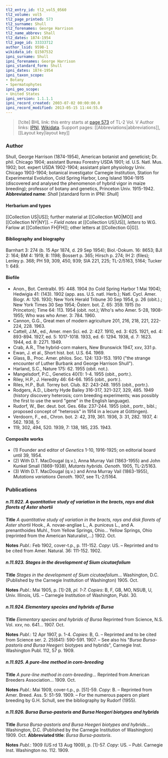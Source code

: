 ```yaml
---
tl2_entry_id: tl2_vol5_0560
tl2_volume: vol5
tl2_page_printed: 573
tl2_surname: Shull
tl2_forenames: George Harrison
tl2_name_abbrev: Shall
tl2_dates: 1874-1954
tl2_page_id: 33333712
author_lsid: 9598-1
wikidata_id: Q1507532
ipni_surname: Shull
ipni_forenames: George Harrison
ipni_standard_form: Shull
ipni_dates: 1874-1954
ipni_taxon_scope: 
- Botany
- Spermatophytes
ipni_geo_scope: 
- United States
ipni_version: 1.1.1.1
ipni_record_created: 2003-07-02 00:00:00.0
ipni_record_modified: 2013-05-15 11:44:55.0
---
```


> [!cite] BHL link: this entry starts at [page 573](https://www.biodiversitylibrary.org/page/33333712) of TL-2 Vol. V
> Author links: [IPNI](https://www.ipni.org/a/9598-1), [Wikidata](https://www.wikidata.org/wiki/Q1507532). Support pages: [[Abbreviations|abbreviations]], [[Layout key|layout key]]

### Author

Shull, George Harrison (1874-1954), American botanist and geneticist; Dr. phil. Chicago 1904; assistant Bureau Forestry USDA 1901; id. U.S. Natl. Mus. 1902; bot. expert USDA 1902-1904; assistant plant physiology Univ. Chicago 1903-1904; botanical investigator Carnegie Institution, Station for Experimental Evolution, Cold Spring Harbor, Long Island 1904-1915 (discovered and analysed the phenomenon of hybrid vigor in maize breeding); professor of botany and genetics, Princeton Univ. 1915-1942. 
**Abbreviated name**: *Shall* \[standard form in IPNI: *Shull*\]

#### Herbarium and types

[[Collection US|US]]; further material at [[Collection MO|MO]] and [[Collection NY|NY]]. – *Field notes* at [[Collection US|US]], *letters* to W.G. Farlow at [[Collection FH|FH]]; other letters at [[Collection G|G]].

#### Bibliography and biography

Barnhart 3: 274 (b. 15 Apr 1874, d. 29 Sep 1954); Biol.-Dokum. 16: 8653; BJI 2: 164; BM 4: 1919, 8: 1198; Bossert p. 365; Hirsch p. 274; IH 2: (files); Lenley p. 368; PH 59, 309, 450, 939; SIA 221, 225; TL-2/5163, 5164; Tucker 1: 649.

#### Biofile

- Anon., Bot. Centralbl. 95: 448. 1904 (to Cold Spring Harbor 1 Mai 1904); Hedwigia 41: (143). 1902 (app. ass. U.S. natl. Herb.); Natl. Cycl. Amer. Biogr. A: 126. 1930; New York Herald Tribune 30 Sep 1954, p. 26 (obit.).; New York Times 30 Sep 1954; Österr. bot. Z. 65: 359. 1915 (to Princeton); Time 64: 113. 1954 (obit. not.); Who's who Amer. 5-28, 1908-1955; Who was who Amer. 3: 784. 1960.
- Cannon, G.G., Great men of modern agriculture 201, 216, 218, 221, 222-224, 228. 1963.
- Cattell, J.M., ed., Amer. men Sci. ed. 2: 427. 1910, ed. 3: 625. 1921, ed. 4: 893-894. 1927, ed. 5: 1017-1018. 1933, ed. 6: 1294. 1938, d. 7: 1623. 1944, ed. 8: 2271. 1949.
- Crab, A.R., The hybrid-corn makers, New Brunswick 1947, xxv, 331 p.
- Ewan, J. et al., Short hist. bot. U.S. 64. 1969.
- Glass, B., Proc. Amer. philos. Soc. 124: 133-153. 1910 ("the strange encounter of Luther Burbank and George Harrison Shull").
- Harland, S.C., Nature 175: 62. 1955 (obit. not.).
- Mangelsdorf, P.C., Genetics 40(1): 1-4. 1955 (obit., portr.).
- Riley, H.P., J. Heredity 46: 64-66. 1955 (obit., portr.).
- Riles, H.P., Bull. Torrey bot. Club. 82: 243-248. 1955 (obit., portr.).
- Rodgers, A.D., Liberty Hyde Bailey 316-317, 321-327, 329, 485. 1949 (history discovery heterosis; corn breeding experiments; was possibly the first to use the word "gene" in the English language).
- Rudorf, W., Ber. deut. bot. Ges. 68a: 237-244. 1955 (obit., portr., bibl.; proposed concept of "heterosis" in 1914 in a lecure at Göttingen).
- Verdoorn, F., ed., Chron. bot. 2: 42, 319, 361. 1936, 3: 31, 282. 1937, 4: 562. 1938, 5:
- 119, 302, 494, 520. 1939, 7: 138, 185, 235. 1943.

#### Composite works

- (1) Founder and editor of *Genetics* 1-10, 1916-1925; on editorial board until 39, 1954.
- (2) With D.T. MacDougal (q.v.), Anna Murray Vail (1863-1955) and John Kunkel Small (1869-1938), *Mutants hybrids. Oenoth*. 1905, TL-2/5163.
- (3) With D.T. MacDougal (q.v.) and Anna Murray Vail (1863-1955), *Mutations variations Oenoth*. 1907, see TL-2/5164.

### Publications

##### n.11.922. A quantitative study of variation in the bracts, rays and disk florets of Aster shortii

**Title**
*A quantitative study of variation in the bracts, rays and disk florets of Aster shortii* Hook., A. novae-angliae L., A. puniceus L., and A. prenanthoides Muhl., from Yellow Springs, Ohio... Yellow Springs, Ohio (reprinted from the American Naturalist,...) 1902. Oct.

**Notes**
*Publ*.: Feb 1902, cover-t.p., p. 111-152. *Copy*: US. – Reprinted and to be cited from Amer. Natural. 36: 111-152. 1902.

##### n.11.923. Stages in the development of Sium cicutaefolium

**Title**
*Stages in the development of Sium cicutaefolium*... Washington, D.C. (Published by the Carnegie Institution of Washington) 1905. Oct.

**Notes**
*Publ*.: Mai 1905, p. \[1\]-28, *pl. 1-7. Copies*: B, F, GB, MO, NSUB, U, Univ. Illinois, US. – Carnegie Institution of Washington, Publ. 30.

##### n.11.924. Elementary species and hybrids of Bursa

**Title**
*Elementary species and hybrids of Bursa* Reprinted from Science, N.S. Vol. xxv, no. 641... 1907. Oct.

**Notes**
*Publ*.: 12 Apr 1907, p. 1-4. *Copies*: B, G. – Reprinted and to be cited from Science ser. 2. 25(641): 590-591. 1907. – See also his "*Bursa Bursa-pastoris and Bursa Heegeri*: biotypes and hybrids", Carnegie Inst. Washington Publ. 112, 57 p. 1909.

##### n.11.925. A pure-line method in corn-breeding

**Title**
*A pure-line method in corn-breeding*... Reprinted from American Breeders Association... 1909. Oct.

**Notes**
*Publ*.: Mai 1909, cover-t.p., p. \[51\]-59. *Copy*: B. – Reprinted from Amer. Breed. Ass. 5: 51-59. 1909. – For the numerous papers on plant breeding by G.H. Schull, see the bibliography by Rudorf (1955).

##### n.11.926. Bursa Bursa-pastoris and Bursa Heegeri biotypes and hybrids

**Title**
*Bursa Bursa-pastoris and Bursa Heegeri biotypes and hybrids*... Washington, D.C. (Published by the Carnegie Institution of Washington) 1909. Oct.
**Abbreviated title**: *Bursa Bursa-pastoris*.

**Notes**
*Publ*.: 1909 (US rd 13 Aug 1909), p. \[1\]-57. *Copy*: US. – Publ. Carnegie Inst. Washington no. 112. 1909.

